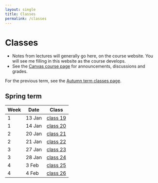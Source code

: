 ```yaml
---
layout: single
title: Classes
permalink: /classes
---
```


# Classes

* Notes from lectures will generally go here, on the course website.
  You will see me filling in this website as the course develops.
* See the [Canvas course page](https://canvas.bham.ac.uk/courses/40505) for
  announcements, discussions and grades.

For the previous term, see the [Autumn term classes page](classes/autumn_term).

## Spring term

| Week | Date       | Class                        |
| ---- | ---------- | ---------------------------- |
| 1    |  13 Jan    | [class 19](classes/class_19) |
| 1    |  14 Jan    | [class 20](classes/class_20) |
| 2    |  20 Jan    | [class 21](classes/class_21) |
| 2    |  21 Jan    | [class 22](classes/class_22) |
| 3    |  27 Jan    | [class 23](classes/class_23) |
| 3    |  28 Jan    | [class 24](classes/class_24) |
| 4    |  3 Feb     | [class 25](classes/class_25) |
| 4    |  4 Feb     | [class 26](classes/class_26) |
